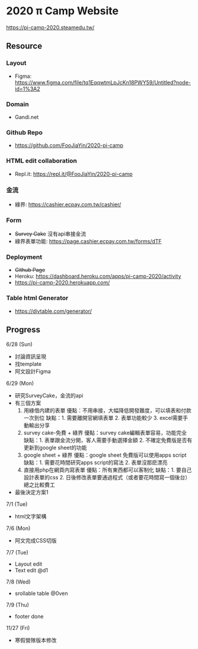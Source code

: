 # 2020 π Camp Website

https://pi-camp-2020.steamedu.tw/

## Resource
### Layout
- Figma: https://www.figma.com/file/tq1EqqwtmLpJcKn18PWY59/Untitled?node-id=1%3A2

### Domain
- Gandi.net

### Github Repo
- https://github.com/FooJiaYin/2020-pi-camp

### HTML edit collaboration
- Repl.it: https://repl.it/@FooJiaYin/2020-pi-camp

### 金流
- 綠界: https://cashier.ecpay.com.tw/cashier/

### Form
- ~~Survey Cake~~ 沒有api串接金流
- 綠界表單功能: https://page.cashier.ecpay.com.tw/forms/dTF

### Deployment
- ~~Github Page~~
- Heroku: https://dashboard.heroku.com/apps/pi-camp-2020/activity
- https://pi-camp-2020.herokuapp.com/


### Table html Generator
- https://divtable.com/generator/


## Progress
6/28 (Sun)
- 討論資訊呈現
- 找template
- 阿文設計Figma

6/29 (Mon)
- 研究SurveyCake，金流的api
- 有三個方案
    1. 用綠借内建的表單
    優點：不用串接，大幅降低開發難度，可以填表和付款一次到位
    缺點：1. 需要離開官網填表單 2. 表單功能較少 3. excel需要手動輸出分享
    2. survey cake-免費 + 綠界
    優點：survey cake編輯表單容易，功能完全
    缺點：1. 表單跟金流分開，客人需要手動選擇金額 2. 不確定免費版是否有更新到google sheet的功能
    3. google sheet + 綠界
    優點：google sheet 免費版可以使用apps script
    缺點：1. 需要花時間研究apps script的寫法 2. 表單沒那麽漂亮
    4. 直接用php在網頁内寫表單
    優點：所有東西都可以客制化
    缺點：1. 要自己設計表單的css 2. 日後修改表單要通過程式（或者要花時間寫一個後台） 總之比較費工
- 最後決定方案1

7/1 (Tue)
- html文字架構

7/6 (Mon)
- 阿文完成CSS切版

7/7 (Tue)
- Layout edit
- Text edit @d1

7/8 (Wed)
- srollable table @0ven

7/9 (Thu)
- footer done

11/27 (Fri)
- 寒假營隊版本修改